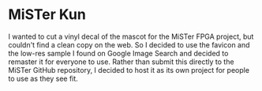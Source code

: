 # MiSTer Kun

I wanted to cut a vinyl decal of the mascot for the MiSTer FPGA project, but couldn't find a clean copy on the web.  So I decided to use the favicon and the low-res sample I found on Google Image Search and decided to remaster it for everyone to use.  Rather than submit this directly to the MiSTer GitHub repository, I decided to host it as its own project for people to use as they see fit.
